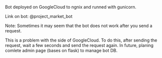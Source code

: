 Bot deployed on GoogleCloud to ngnix and runned with gunicorn.



Link on bot: @project_market_bot



Note: Sometimes it may seem that the bot does not work after you send a request.



This is a problem with the side of GoogleCloud. To do this,
after sending the request, wait a few seconds and send the request again.
In future, planing comlete admin page (bases on flask) to manage bot DB. 

